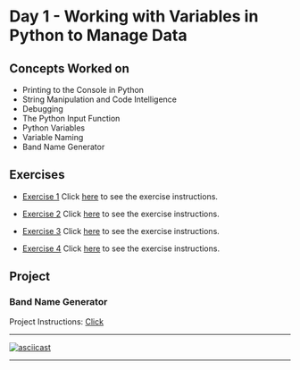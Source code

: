 # Day 1 - Working with Variables in Python to Manage Data

## Concepts Worked on
- Printing to the Console in Python
- String Manipulation and Code Intelligence
- Debugging
- The Python Input Function
- Python Variables
- Variable Naming
- Band Name Generator

## Exercises
- [Exercise 1](https://github.com/boomni/100-days_of_code/Day-1/exercise-1.py)
  Click [here](https://replit.com/@appbrewery/day-1-1-exercise#README.md) to see the exercise instructions.

- [Exercise 2](https://github.com/boomni/100-days_of_code/Day-1/exercise-2.py)
  Click [here](https://replit.com/@appbrewery/day-1-2-exercise#README.md) to see the exercise instructions.

- [Exercise 3](https://github.com/boomni/100-days_of_code/Day-1/exercise-3.py)
  Click [here](https://replit.com/@appbrewery/day-1-3-exercise#README.md) to see the exercise instructions.

- [Exercise 4](https://github.com/boomni/100-days_of_code/Day-1/exercise-4.py)
  Click [here](https://replit.com/@appbrewery/day-1-4-exercise#README.md) to see the exercise instructions.

## Project
### Band Name Generator
  Project Instructions: [Click](https://replit.com/@phillipra/band-name-generator-start#main.py)

---

[![asciicast](https://asciinema.org/a/2rWg8FWecCsyLInAnUsjyOpQc.svg)](https://asciinema.org/a/2rWg8FWecCsyLInAnUsjyOpQc)

---
